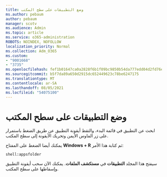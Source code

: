 ```yaml
---
title: وضع التطبيقات على سطح المكتب
ms.author: pebaum
author: pebaum
manager: scotv
ms.audience: Admin
ms.topic: article
ms.service: o365-administration
ROBOTS: NOINDEX, NOFOLLOW
localization_priority: Normal
ms.collection: Adm_O365
ms.custom:
- "9001668"
- "3735"
ms.openlocfilehash: fef1b01647ca0a2828f6b1f09bc9850b54da777edd04d2fd76e6c79579fbefcc
ms.sourcegitcommit: b5f7da89a650d2915dc652449623c78be6247175
ms.translationtype: MT
ms.contentlocale: ar-SA
ms.lasthandoff: 08/05/2021
ms.locfileid: "54075100"
---
```

# <a name="put-apps-on-the-desktop"></a>وضع التطبيقات على سطح المكتب

ابحث عن التطبيق  في قائمة البدء، والتقط أيقونة التطبيق عن طريق الضغط باستمرار على زر الماوس الأيمن وتحريك الأيقونة إلى سطح المكتب.

يمكنك أيضا الضغط على المفتاح **Windows + R** ثم كتابة هذا الأمر:

`shell:appsfolder`

سيفتح هذا المجلد **التطبيقات** في **مستكشف الملفات**. يمكنك الآن سحب أيقونة التطبيق وإسقاطها على سطح المكتب.
